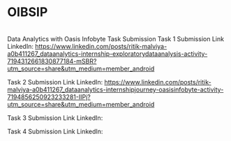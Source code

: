# OIBSIP
<br>Data Analytics with Oasis Infobyte Task Submission
Task 1 Submission Link
LinkedIn: https://www.linkedin.com/posts/ritik-malviya-a0b411267_dataanalytics-internship-exploratorydataanalysis-activity-7194312661830877184-mSBR?utm_source=share&utm_medium=member_android 

Task 2 Submission Link
LinkedIn: https://www.linkedin.com/posts/ritik-malviya-a0b411267_dataanalytics-internshipjourney-oasisinfobyte-activity-7194856250923233281-IIPj?utm_source=share&utm_medium=member_android

Task 3 Submission Link
LinkedIn: 

Task 4 Submission Link
LinkedIn: 
